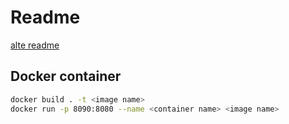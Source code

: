 # Readme

[alte readme](./OLDREADME.md)

## Docker container
```bash
docker build . -t <image name> 
docker run -p 8090:8080 --name <container name> <image name>
```
